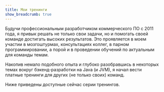 ```yaml
---
title: Мои тренинги
show_breadcrumb: true
---
```

Будучи профессиональным разработчиком коммерческого ПО с 2011 года, я привык решать не только свои задачи, но и помогать своей команде достигать высоких результатов. Это проявляется в моем участии в мозгоштурмах, консультациях коллег, в парном программировании, а порой и в проведении обучений по актуальным для команды темам. 

Накопив немало подобного опыта и глубоко разобравшись в некоторых темах вокруг бэкенд-разработки на Java (и JVM), я начал вести платные тренинги для других (не только своих) команд.

Ниже приведены доступные сейчас серии тренингов. 
<p/>
